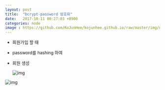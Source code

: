 ```yaml
---
layout: post
title:  "bcrypt-password 암호화"
date:   2017-10-11 00:27:03 +0900
categories: node
image : https://github.com/KoJunHee/kojunhee.github.io/raw/master/img/node.png
---
```


- 회원가입 할 때

- password를 hashing 하여 

- 회원 생성

	![img](https://github.com/KoJunHee/kojunhee.github.io/raw/master/img/23.png)

![img](https://github.com/KoJunHee/kojunhee.github.io/raw/master/img/24.png)



